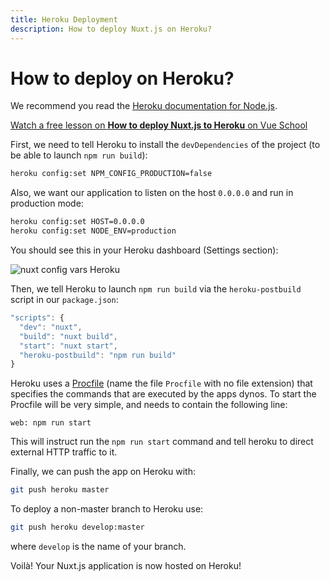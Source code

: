 ```yaml
---
title: Heroku Deployment
description: How to deploy Nuxt.js on Heroku?
---
```


# How to deploy on Heroku?

We recommend you read the [Heroku documentation for Node.js](https://devcenter.heroku.com/articles/nodejs-support).

<div class="Promo__Video">
  <a href="https://vueschool.io/lessons/how-to-deploy-nuxtjs-to-heroku?friend=nuxt" target="_blank">
    <p class="Promo__Video__Icon">
      Watch a free lesson on <strong>How to deploy Nuxt.js to Heroku</strong> on Vue School 
    </p>
  </a>
</div>

First, we need to tell Heroku to install the `devDependencies` of the project (to be able to launch `npm run build`):

```bash
heroku config:set NPM_CONFIG_PRODUCTION=false
```

Also, we want our application to listen on the host `0.0.0.0` and run in production mode:

```bash
heroku config:set HOST=0.0.0.0
heroku config:set NODE_ENV=production
```

You should see this in your Heroku dashboard (Settings section):

![nuxt config vars Heroku](https://i.imgur.com/EEKl6aS.png)

Then, we tell Heroku to launch `npm run build` via the `heroku-postbuild` script in our `package.json`:

```js
"scripts": {
  "dev": "nuxt",
  "build": "nuxt build",
  "start": "nuxt start",
  "heroku-postbuild": "npm run build"
}
```

Heroku uses a [Procfile](https://devcenter.heroku.com/articles/procfile) (name the file `Procfile` with no file extension) that specifies the commands that are executed by the apps dynos. To start the Procfile will be very simple, and needs to contain the following line:

```
web: npm run start
```

This will instruct run the `npm run start` command and tell heroku to direct external HTTP traffic to it. 

Finally, we can push the app on Heroku with:

```bash
git push heroku master
```

To deploy a non-master branch to Heroku use:
```bash
git push heroku develop:master
```
where `develop` is the name of your branch.

Voilà! Your Nuxt.js application is now hosted on Heroku!
